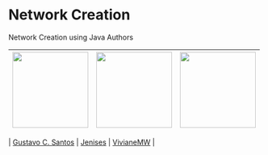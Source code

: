# Network Creation

Network Creation
 using Java 
Authors


| [<img src="https://avatars3.githubusercontent.com/u/26032696?v=3&s=150" width="150px;"/>](https://https://github.com/GustavoSantosCS) | [<img src="https://avatars2.githubusercontent.com/u/14133481?v=3&s=150" width="150px;"/>](https://github.com/jenises) | [<img src="https://avatars1.githubusercontent.com/u/31394851?v=3&s=150" width="150px;"/>](https://github.com/VivianeMW)
|:---------------------:|:-------------------:|:-------------------:|

|  [Gustavo C. Santos](https://https://github.com/GustavoSantosCS)   |     [Jenises](https://github.com/jenises)    |    [VivianeMW](https://github.com/VivianeMW)    |
